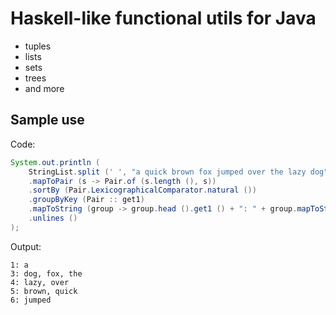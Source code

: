 # Haskell-like functional utils for Java
* tuples
* lists
* sets
* trees
* and more

## Sample use
Code:
```java
System.out.println (
    StringList.split (' ', "a quick brown fox jumped over the lazy dog")
    .mapToPair (s -> Pair.of (s.length (), s))
    .sortBy (Pair.LexicographicalComparator.natural ())
    .groupByKey (Pair :: get1)
    .mapToString (group -> group.head ().get1 () + ": " + group.mapToString (Pair :: get2).join (", "))
    .unlines ()
);
```
Output:
```
1: a
3: dog, fox, the
4: lazy, over
5: brown, quick
6: jumped
```

